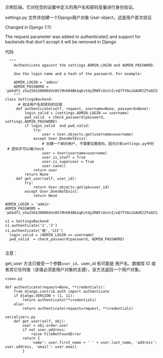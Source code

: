 示例后端，它对在您的设置中定义的用户名和密码变量进行身份验证。

settings.py 文件并创建一个Django用户对象 User object，这是用户首次验证
 
Changed in Django 1.11:

The request parameter was added to authenticate() and support for backends that don’t accept it will be removed in Django 

代码

```
  """
    Authenticate against the settings ADMIN_LOGIN and ADMIN_PASSWORD.

    Use the login name and a hash of the password. For example:

    ADMIN_LOGIN = 'admin'
    ADMIN_PASSWORD = 'pbkdf2_sha256$30000$Vo0VlMnkR4Bk$qEvtdyZRWTcOsCnI/oQ7fVOu1XAURIZYoOZ3iq8Dr4M='
    """
class SettingsBackend:
      # 验证用户名和密码的后端
     def authenticate(self, request, username=None, password=None):
         login_valid = (settings.ADMIN_LOGIN == username)
         pwd_valid  = check_password(password, settings.ADMIN_PASSWORD)
         if login_valid  and pwd_valid:
             try:
                 user = User.objects.get(username=username)
             except User.DoesNotExist:
                 # 创建一个新的用户, 不需要设置密码，因为只有settings.py中的
 # 密码才可以被check
                 user = User(username=username)
                 user.is_staff = True
                 user.is_superuser = True
                 user.save()
             return user
         return None
     def get_user(self, user_id):
         try:
             return User.objects.get(pk=user_id)
         except User.DoesNotExist:
             return None

ADMIN_LOGIN = 'admin'
ADMIN_PASSWORD = 'pbkdf2_sha256$30000$Vo0VlMnkR4Bk$qEvtdyZRWTcOsCnI/oQ7fVOu1XAURIZYoOZ3iq8Dr4M'

s1 = SettingsBackend
s1.authenticate('1','2')
s1.authenticate('俊','122')
  login_valid = (ADMIN_LOGIN == username)
  pwd_valid  = check_password(password, ADMIN_PASSWORD)
    
```

注意：

get_user 方法只接受一个参数``user_id``，user_id 有可能是 用户名、数据库 ID 或者其它任何值（该值必须是用户对象的主键），该方法返回一个用户对象。

```
views.py

def authenticate(request=None, **credentials):
    from django.contrib.auth import authenticate
    if django.VERSION < (1, 11):
        return authenticate(**credentials)
    else:
        return authenticate(request=request, **credentials)

serializers.py
    def get_user(self, obj):
        user = obj.order.user
        if not user.address:
            raise FileNotFoundError
        return {
            'name': user.first_name + ' ' + user.last_name, 'address': user.address, 'email': user.email
        }
```
